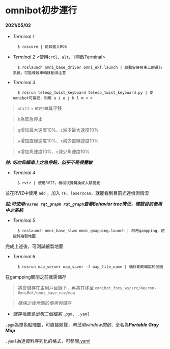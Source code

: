 # omnibot初步運行
#### **2021/05/02**

- *Terminal 1*
    
        $ roscore | 使其進入ROS
    
- *Terminal 2* <使用`crtl`、`alt`、`T`開啟Terminal>

        $ roslaunch omni_base_driver omni_ekf.launch | 啟動安裝在車上的運行系統，可能導致車輛移動須注意
    
- *Terminal 3*

        $ rosrun teleop_twist_keyboard teleop_twist_keyboard.py | 使omnibot可操控，利用 u i o j k l m < >
    
 >`shift` + `前述9鍵`其平移
    
 >`k`為緊急停止

 >`q`增加最大速度10%、`z`減少最大速度10%
 
 >`w`增加直線速度10%、`x`減少直線速度10%
 
 >`e`增加角速度10%、`c`減少角速度10%

***註: 切勿仰賴車上之急停鈕，似乎不是很靈敏***
 
- *Terminal 4*

        $ rviz | 使用RVIZ，機械視覺轉換成人類視覺
    
並在RVIZ中使用 `add` ，加入 `TF`、`laserscan`，就能看到目前光達偵測情況

***註:可使用`rosrun rqt_graph rqt_graph`查看Behavior tree情況，確認目前使用中之系統***

- *Terminal 5*

        $ roslaunch omni_base_slam omni_gmapping.launch | 啟用gampping，使能夠繪製地圖
    
完成上述後，可測試繪製地圖

- *Terminal 6*

        $ rosrun map_server map_saver -f map_file_name | 儲存剛剛繪製的地圖
在gampping關閉之前就需儲存

>將會儲存在主用戶目錄下，再將其移至 `omnibot_foxy_ws/src/Neuron-OmniBot/omni_base_nav/map`

>*確保之後地圖的使用與儲存*

- *儲存地圖會出現二個檔案 `.pgm`、 `.yaml`*

`.pgm`為單色點陣圖，可直接閱覽，*無法用window開啟*，全名為***Portable Gray Map***

`.yaml`為達資料序列化的格式，可參閱[.yaml](https://zh.wikipedia.org/wiki/YAML)

